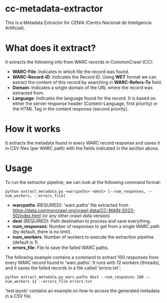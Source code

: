 # cc-metadata-extractor
This is a Metadata Extractor for CENIA (Centro Nacional de Inteligencia Artificial).

# What does it extract?
It extracts the following info from WARC records in CommonCrawl (CC):
- **WARC-File**: Indicates in which file the record was found.
- **WARC-Record-ID**: Indicates the Record ID. Using **WET** format we can extract the content of this record by searching in **WARC-Refers-To** field.
- **Domain**: Indicates a single domain of the URL where the record was extracted from.
- **Language**: Indicates the language found for the record. It is based on either the server response header (Content-Language, first priority) or the HTML Tag in the content response (second priority).

# How it works
It extracts the metadata found in every WARC record response and saves it in CSV files (per WARC path) with the fields indicated in the section above.

# Usage
To run the extractor pipeline, we can look at the following command format:
~~~
python extract_metadata.py <warcpaths> <dest> [--num_responses, --num_workers, --errors_file]
~~~

- **warcpaths** (REQUIRED): 'warc.paths' file extracted from https://data.commoncrawl.org/crawl-data/CC-MAIN-2023-50/index.html (or any other crawl-data version)
- **dest** (REQUIRED): Path destination to process and save everything.
- **num_responses**: Number of responses to get from a single WARC path (by default, there is no limit).
- **num_workers**: Number of workers to execute the extraction pipeline (default is 1).
- **errors_file**: File to save the failed WARC paths.

The following example contains a command to extract 100 responses from every WARC record found in 'warc.paths'. It runs with 12 workers (threads), and it saves the failed records in a file called 'errors.txt':
~~~
python extract_metadata.py warc.paths dest --num_responses 100 --num_workers 12 --errors_file errors.txt
~~~


'test.ipynb' contains an example on how to access the generated metadata in a CSV file.
